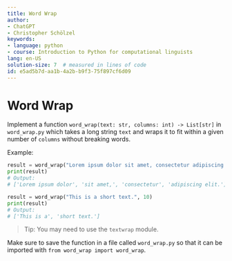 ```yaml
---
title: Word Wrap
author:
- ChatGPT
- Christopher Schölzel
keywords:
- language: python
- course: Introduction to Python for computational linguists
lang: en-US
solution-size: 7  # measured in lines of code
id: e5ad5b7d-aa1b-4a2b-b9f3-75f897cf6d09
---
```


# Word Wrap

Implement a function `word_wrap(text: str, columns: int) -> List[str]` in `word_wrap.py` which takes a long string `text` and wraps it to fit within a given number of `columns` without breaking words. 

Example:

```python
result = word_wrap("Lorem ipsum dolor sit amet, consectetur adipiscing elit.", 20)
print(result)
# Output:
# ['Lorem ipsum dolor', 'sit amet,', 'consectetur', 'adipiscing elit.']

result = word_wrap("This is a short text.", 10)
print(result)
# Output:
# ['This is a', 'short text.']
```

> Tip: You may need to use the `textwrap` module.

Make sure to save the function in a file called `word_wrap.py` so that it can be imported with `from word_wrap import word_wrap`.
